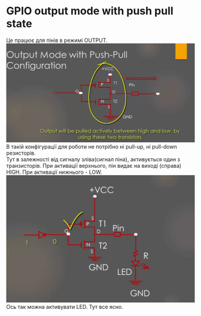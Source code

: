 # GPIO output mode with push pull state
Це працює для пінів в режимі OUTPUT.    
![alt text](image.png)   
В такій конфігурації для роботи не потрібно ні pull-up, ні pull-down резисторів.  
Тут в залежності від сигналу зліва(сигнал піна), активується один з транзисторів. При активації верхнього, пін видає на виході (справа) HIGH. При активації нижнього - LOW.  
![alt text](image-1.png)  
Ось так можна активувати LED. Тут все ясно.